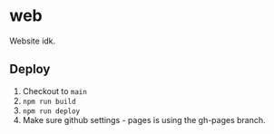 # web

Website idk.

## Deploy

1) Checkout to `main`
2) `npm run build`
3) `npm run deploy`
4) Make sure github settings - pages is using the gh-pages branch.
